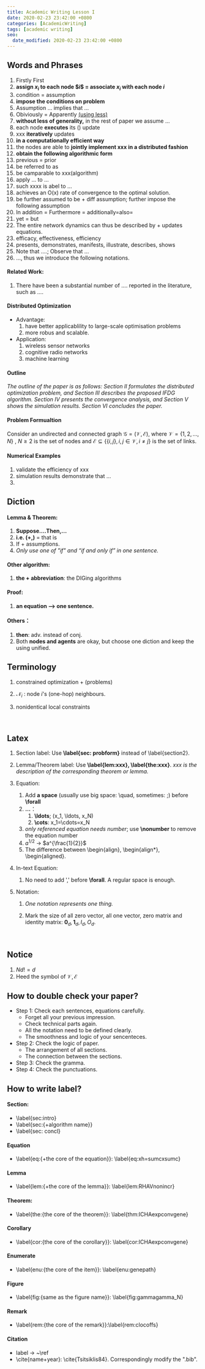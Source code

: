 ```yaml
---
title: Academic Writing Lesson I
date: 2020-02-23 23:42:00 +0800
categories: [AcademicWriting]
tags: [academic writing]
seo:
  date_modified: 2020-02-23 23:42:00 +0800
---
```


## Words and Phrases

1. Firstly First
2. **assign $x_i$ to each node \$$i$$ = associate $x_i$ with each node $i$**
3. condition = assumption
4. **impose the conditions on problem**
5. Assumption …  implies that ...
6. Obiviously = Apparently <u>(using less)</u>
7. **without less of generality,** in the rest of paper we assume … 
8. each node **executes** its () update
9. xxx **iteratively** updates
10. **in a computationally efficient way**
11. the nodes are able to **jointly implement xxx in a distributed fashion**
12. **obtain the following algorithmic form**
13. previous = prior
14. be referred to as
15. be camparable to xxx(algorithm)
16. apply … to ...
17. such xxxx is abel to ...
18. achieves an O(x) rate of convergence to the optimal solution.
19. be further assumed to be + diff assumption; further impose the following assumption
20. In addition = Furthermore = additionally=also=
21. yet = but
22. The entire network dynamics can thus be described by  + updates equations.
23. efficacy, effectiveness, efficiency
24. presents, demonstrates, manifests, illustrate, describes, shows
25. Note that ….; Observe that …
26. …, thus we introduce the following notations.

#### Related Work:

1. There have been a substantial number of …. reported in the literature, such as ….

#### Distributed Optimization

- Advantage: 
  1. have better applicablility to large-scale optimisation problems
  2. more robus and scalable.
- Application:
  1. wireless sensor networks 
  2. cognitive radio networks
  3. machine learning 

#### Outline

*The outline of the paper is as follows: Section II formulates the distributed optimization problem, and Section III describes the proposed IFDG algorithm. Section IV presents the convergence analysis, and Section V shows the simulation results. Section VI concludes the paper.*

#### Problem Formualtion

Consider an undirected and connected graph $\mathcal{G}=(\mathcal{V},\mathcal{E})$, where $\mathcal{V}=\{1,2,…,N\}$ , $N\ge2$ is the set of nodes and $\mathcal{E}\subseteq \{\{i,j\},i,j\in\mathcal{V}, i\ne j\}$ is the set of links.			

#### Numerical Examples

1. validate the efficiency of xxx 
2. simulation results demonstrate that ...
3. ​

## Diction

#### Lemma & Theorem: 

1. **Suppose….Then,...**
2. **i.e. (+,)**  = that is
3. If + assumptions. 
4. *Only use one of "if" and “if and only if” in one sentence.*

#### Other algorithm: 

1. **the + abbreviation**: the DIGing algorithms

#### Proof:

1. **an equation —> one sentence.**

#### Others：

1. **then**: adv. instead of conj.
2. Both **nodes and agents** are okay, but choose one diction and keep the using unified.



## Terminology

1. constrained optimization + (problems) 

2. $\mathcal{N}_i$ : node $i$'s (one-hop) neighbours.  

3. nonidentical local constraints

   ​

## Latex

1. Section label: Use **\label{sec: probform}** instead of \label{section2}.

2. Lemma/Theorem label: Use **\label{lem:xxx}, \label{the:xxx}**. *xxx is the description of the corresponding theorem or lemma.*

3. Equation:

   1. Add **a space** (usually use big space: \quad, sometimes: \;) before **\forall**
   2. **…**：
      1. **\ldots**; (x_1, \ldots, x_N)
      2. **\cots**: x_1=\cdots=x_N
   3. *only referenced equation needs number*; use **\nonumber** to remove the equation number
   4. $a^{1/2}$ -> $a^{\frac{1}{2}}$
   5. The difference between \begin{align}, \begin{align*}, \begin{aligned}.

4. In-text Equation:

   1. No need to add ',' before **\forall**. A regular space is enough.

5. Notation:

   1. *One notation represents one thing.*

   2. Mark the size of all zero vector, all one vector, zero matrix and identity matrix: $\mathbf{0}_d, \mathbf{1}_d,I_{d},O_{d}$.

      ​

## Notice

1. $Nd!=d$
2. Heed the symbol of $\mathcal{V},\mathcal{E}$



## How to double check your paper?

- Step 1: Check each sentences, equations carefully. 
  - Forget all your previous impression.
  - Check technical parts again.
  - All the notation need to be defined clearly.
  - The smoothness and logic of your sencenteces.
- Step 2: Check the logic of paper.
  - The arrangement of all sections.
  - The connection between the sections.
- Step 3: Check the gramma.
- Step 4: Check the punctuations.



## How to write label?

#### Section:

- \label{sec:intro}
- \label{sec:{+algorithm name}}
- \label{sec: concl}

#### Equation

- \label{eq:{+the core of the equation}}: \label{eq:xh=sumcxsumc}

#### Lemma

- \label{lem:{+the core of the lemma}}: \label{lem:RHAVnonincr}

#### Theorem: 

- \label{the:{the core of the theorem}}: \label{thm:ICHAexpconvgene}

#### Corollary 

- \label{cor:{the core of the corollary}}: \label{cor:ICHAexpconvgene}

#### Enumerate

- \label{enu:{the core of the item}}: \label{enu:genepath}

#### Figure

- \label{fig:{same as the figure name}}: \label{fig:gammagamma_N}

#### Remark

- \label{rem:{the core of the remark}}:\label{rem:clocoffs}

#### Citation

- label -> ~\ref
- \cite{name+year}: \cite{Tsitsiklis84}. Correspondingly modify the ".bib".



